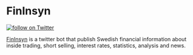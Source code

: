 FinInsyn
========

<p align="left">
    <a href="https://twitter.com/intent/follow?screen_name=fininsyn">
        <img src="https://img.shields.io/twitter/follow/fininsyn.svg?style=social&logo=twitter" alt="follow on Twitter">
    </a>
</p>
    
[FinInsyn][1] is a twitter bot that publish Swedish financial information about inside trading, short selling, interest rates, statistics, analysis and news.


[1]: https://twitter.com/fininsyn